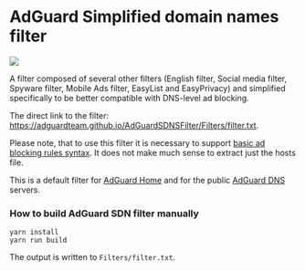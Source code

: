 # AdGuard Simplified domain names filter

[![](https://travis-ci.com/AdguardTeam/AdGuardSDNSFilter.svg?branch=master)](https://travis-ci.com/AdguardTeam/AdGuardSDNSFilter)

A filter composed of several other filters (English filter, Social media filter, Spyware filter, Mobile Ads filter, EasyList and EasyPrivacy) and simplified specifically to be better compatible with DNS-level ad blocking.

The direct link to the filter: https://adguardteam.github.io/AdGuardSDNSFilter/Filters/filter.txt.

Please note, that to use this filter it is necessary to support [basic ad blocking rules syntax](https://kb.adguard.com/en/general/how-to-create-your-own-ad-filters). It does not make much sense to extract just the hosts file.

This is a default filter for [AdGuard Home](https://github.com/AdguardTeam/AdGuardHome) and for the public [AdGuard DNS](https://adguard.com/en/adguard-dns/overview.html) servers.

### How to build AdGuard SDN filter manually

```
yarn install
yarn run build
```

The output is written to `Filters/filter.txt`.
